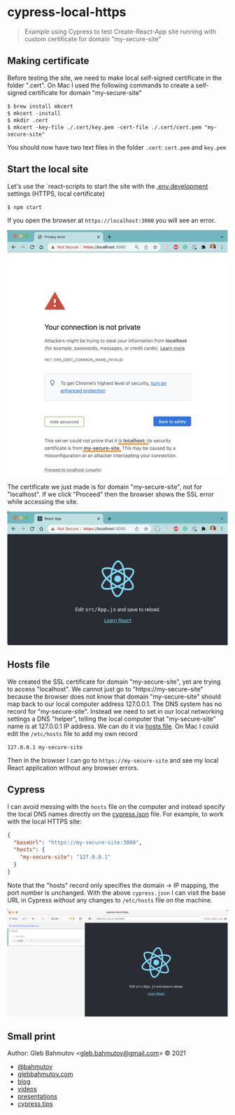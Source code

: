 # cypress-local-https

> Example using Cypress to test Create-React-App site running with custom certificate for domain "my-secure-site"

## Making certificate

Before testing the site, we need to make local self-signed certificate in the folder ".cert". On Mac I used the following commands to create a self-signed certificate for domain "my-secure-site"

```
$ brew install mkcert
$ mkcert -install
$ mkdir .cert
$ mkcert -key-file ./.cert/key.pem -cert-file ./.cert/cert.pem "my-secure-site"
```

You should now have two text files in the folder `.cert`: `cert.pem` and `key.pem`

## Start the local site

Let's use the `react-scripts to start the site with the [.env.development](./.env.development) settings (HTTPS, local certificate)

```
$ npm start
```

If you open the browser at `https://localhost:3000` you will see an error.

![HTTPS localhost error](./images/error.png)

The certificate we just made is for domain "my-secure-site", not for "localhost". If we click "Proceed" then the browser shows the SSL error while accessing the site.

![Mismatch domain certificate name warning](./images/proceed.png)

## Hosts file

We created the SSL certificate for domain "my-secure-site", yet are trying to access "localhost". We cannot just go to "https://my-secure-site" because the browser does not know that domain "my-secure-site" should map back to our local computer address 127.0.0.1. The DNS system has no record for "my-secure-site". Instead we need to set in our local networking settings a DNS "helper", telling the local computer that "my-secure-site" name is at 127.0.0.1 IP address. We can do it via [hosts file](https://en.wikipedia.org/wiki/Hosts_%28file%29). On Mac I could edit the `/etc/hosts` file to add my own record

```
127.0.0.1 my-secure-site
```

Then in the browser I can go to `https://my-secure-site` and see my local React application without any browser errors.

## Cypress

I can avoid messing with the `hosts` file on the computer and instead specify the local DNS names directly on the [cypress.json](./cypress.json) file. For example, to work with the local HTTPS site:

```json
{
  "baseUrl": "https://my-secure-site:3000",
  "hosts": {
    "my-secure-site": "127.0.0.1"
  }
}
```

Note that the "hosts" record only specifies the domain -> IP mapping, the port number is unchanged. With the above `cypress.json` I can visit the base URL in Cypress _without_ any changes to `/etc/hosts` file on the machine.

![Cypress visits the custom local domain](./images/visit.png)

## Small print

Author: Gleb Bahmutov &lt;gleb.bahmutov@gmail.com&gt; &copy; 2021

- [@bahmutov](https://twitter.com/bahmutov)
- [glebbahmutov.com](https://glebbahmutov.com)
- [blog](https://glebbahmutov.com/blog)
- [videos](https://www.youtube.com/glebbahmutov)
- [presentations](https://slides.com/bahmutov)
- [cypress.tips](https://cypress.tips)
